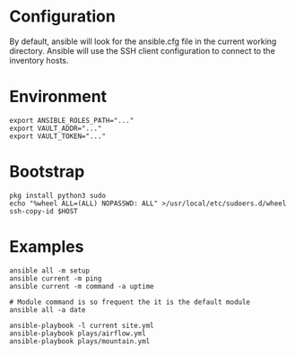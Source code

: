 # Configuration

By default, ansible will look for the ansible.cfg file in the current working directory. Ansible will use the SSH client configuration to connect to the inventory hosts.

# Environment

```
export ANSIBLE_ROLES_PATH="..."
export VAULT_ADDR="..."
export VAULT_TOKEN="..."
```

# Bootstrap

```
pkg install python3 sudo
echo "%wheel ALL=(ALL) NOPASSWD: ALL" >/usr/local/etc/sudoers.d/wheel
ssh-copy-id $HOST
```

# Examples

```
ansible all -m setup
ansible current -m ping
ansible current -m command -a uptime

# Module command is so frequent the it is the default module
ansible all -a date

ansible-playbook -l current site.yml
ansible-playbook plays/airflow.yml
ansible-playbook plays/mountain.yml
```

